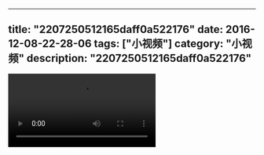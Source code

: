 
---
title: "2207250512165daff0a522176"
date: 2016-12-08-22-28-06
tags: ["小视频"]
category: "小视频"
description: "2207250512165daff0a522176"
---
<video src="http://ohtsqip0g.bkt.clouddn.com/2207250512165daff0a522176.mp4" controls="controls"></video>
